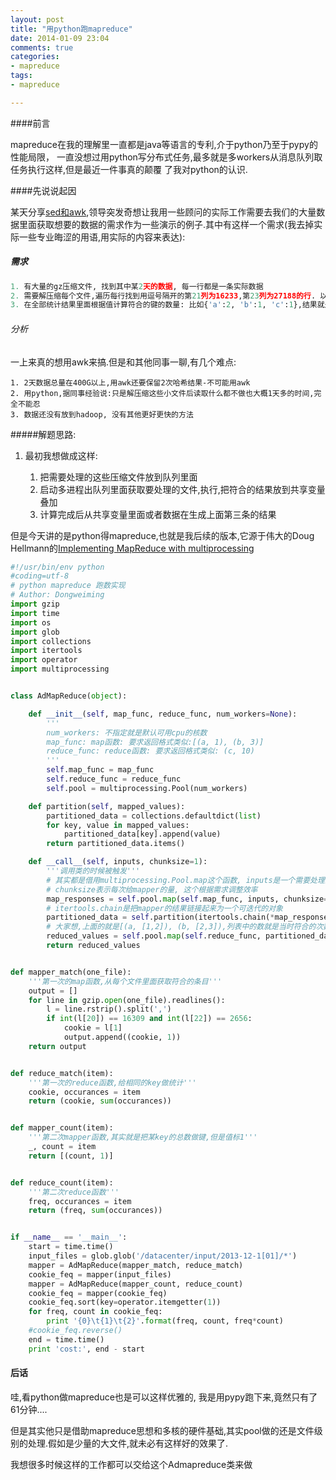 ```yaml
---
layout: post
title: "用python跑mapreduce"
date: 2014-01-09 23:04
comments: true
categories:
- mapreduce
tags:
- mapreduce

---
```


####前言

mapreduce在我的理解里一直都是java等语言的专利,介于python乃至于pypy的性能局限，
一直没想过用python写分布式任务,最多就是多workers从消息队列取任务执行这样,但是最近一件事真的颠覆
了我对python的认识.

####先说说起因

某天分享[sed和awk](http://www.dongwm.com/archives/sed-and-awk/),领导突发奇想让我用一些顾问的实际工作需要去我们的大量数据里面获取想要的数据的需求作为一些演示的例子.其中有这样一个需求(我去掉实际一些专业晦涩的用语,用实际的内容来表达):

##### 需求

```python
1. 有大量的gz压缩文件, 找到其中某2天的数据, 每一行都是一条实际数据
2. 需要解压缩每个文件,遍历每行找到用逗号隔开的第21列为16233,第23列为27188的行. 以第2列为键计算符合的数量
3. 在全部统计结果里面根据值计算符合的键的数量: 比如{'a':2, 'b':1, 'c':1},结果就是{1:2, 2:1},也就是2次的有2个,1次的只有一个

```

###### 分析

一上来真的想用awk来搞.但是和其他同事一聊,有几个难点:

```
1. 2天数据总量在400G以上,用awk还要保留2次哈希结果-不可能用awk
2. 用python,据同事经验说:只是解压缩这些小文件后读取什么都不做也大概1天多的时间,完全不能忍
3. 数据还没有放到hadoop, 没有其他更好更快的方法

```

#####解题思路:

1. 最初我想做成这样:

    1. 把需要处理的这些压缩文件放到队列里面
    2. 启动多进程出队列里面获取要处理的文件,执行,把符合的结果放到共享变量叠加
    3. 计算完成后从共享变量里面或者数据在生成上面第三条的结果

但是今天讲的是python得mapreduce,也就是我后续的版本,它源于伟大的Doug Hellmann的[Implementing MapReduce with multiprocessing](http://pymotw.com/2/multiprocessing/mapreduce.html)

```python
#!/usr/bin/env python
#coding=utf-8
# python mapreduce 跑数实现
# Author: Dongweiming
import gzip
import time
import os
import glob
import collections
import itertools
import operator
import multiprocessing


class AdMapReduce(object):

    def __init__(self, map_func, reduce_func, num_workers=None):
        '''
        num_workers: 不指定就是默认可用cpu的核数
        map_func: map函数: 要求返回格式类似:[(a, 1), (b, 3)]
        reduce_func: reduce函数: 要求返回格式类似: (c, 10)
        '''
        self.map_func = map_func
        self.reduce_func = reduce_func
        self.pool = multiprocessing.Pool(num_workers)

    def partition(self, mapped_values):
        partitioned_data = collections.defaultdict(list)
        for key, value in mapped_values:
            partitioned_data[key].append(value)
        return partitioned_data.items()

    def __call__(self, inputs, chunksize=1):
        '''调用类的时候被触发'''
        # 其实都是借用multiprocessing.Pool.map这个函数, inputs是一个需要处理的列表,想想map函数
        # chunksize表示每次给mapper的量, 这个根据需求调整效率
        map_responses = self.pool.map(self.map_func, inputs, chunksize=chunksize)
        # itertools.chain是把mapper的结果链接起来为一个可迭代的对象
        partitioned_data = self.partition(itertools.chain(*map_responses))
        # 大家想,上面的就是[(a, [1,2]), (b, [2,3]),列表中的数就是当时符合的次数,reduce就是吧列表符合项sum
        reduced_values = self.pool.map(self.reduce_func, partitioned_data)
        return reduced_values


def mapper_match(one_file):
    '''第一次的map函数,从每个文件里面获取符合的条目'''
    output = []
    for line in gzip.open(one_file).readlines():
        l = line.rstrip().split(',')
        if int(l[20]) == 16309 and int(l[22]) == 2656:
            cookie = l[1]
            output.append((cookie, 1))
    return output


def reduce_match(item):
    '''第一次的reduce函数,给相同的key做统计'''
    cookie, occurances = item
    return (cookie, sum(occurances))


def mapper_count(item):
    '''第二次mapper函数,其实就是把某key的总数做键,但是值标1'''
    _, count = item
    return [(count, 1)]


def reduce_count(item):
    '''第二次reduce函数'''
    freq, occurances = item
    return (freq, sum(occurances))


if __name__ == '__main__':
    start = time.time()
    input_files = glob.glob('/datacenter/input/2013-12-1[01]/*')
    mapper = AdMapReduce(mapper_match, reduce_match)
    cookie_feq = mapper(input_files)
    mapper = AdMapReduce(mapper_count, reduce_count)
    cookie_feq = mapper(cookie_feq)
    cookie_feq.sort(key=operator.itemgetter(1))
    for freq, count in cookie_feq:
        print '{0}\t{1}\t{2}'.format(freq, count, freq*count)
    #cookie_feq.reverse()
    end = time.time()
    print 'cost:', end - start
```


#### 后话

哇,看python做mapreduce也是可以这样优雅的, 我是用pypy跑下来,竟然只有了61分钟....

但是其实他只是借助mapreduce思想和多核的硬件基础,其实pool做的还是文件级别的处理.假如是少量的大文件,就未必有这样好的效果了.

我想很多时候这样的工作都可以交给这个Admapreduce类来做
